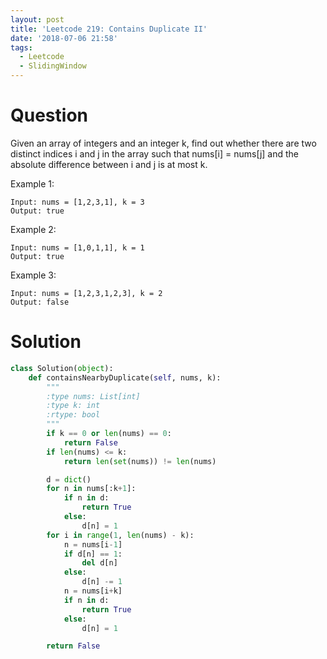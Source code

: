 ```yaml
---
layout: post
title: 'Leetcode 219: Contains Duplicate II'
date: '2018-07-06 21:58'
tags:
  - Leetcode
  - SlidingWindow
---
```


# Question
Given an array of integers and an integer k, find out whether there are two distinct indices i and j in the array such that nums[i] = nums[j] and the absolute difference between i and j is at most k.

Example 1:
```
Input: nums = [1,2,3,1], k = 3
Output: true
```

Example 2:

```
Input: nums = [1,0,1,1], k = 1
Output: true
```

Example 3:

```
Input: nums = [1,2,3,1,2,3], k = 2
Output: false
```

# Solution
```python
class Solution(object):
    def containsNearbyDuplicate(self, nums, k):
        """
        :type nums: List[int]
        :type k: int
        :rtype: bool
        """
        if k == 0 or len(nums) == 0:
            return False
        if len(nums) <= k:
            return len(set(nums)) != len(nums)

        d = dict()
        for n in nums[:k+1]:
            if n in d:
                return True
            else:
                d[n] = 1
        for i in range(1, len(nums) - k):
            n = nums[i-1]
            if d[n] == 1:
                del d[n]
            else:
                d[n] -= 1
            n = nums[i+k]
            if n in d:
                return True
            else:
                d[n] = 1

        return False
        
```
